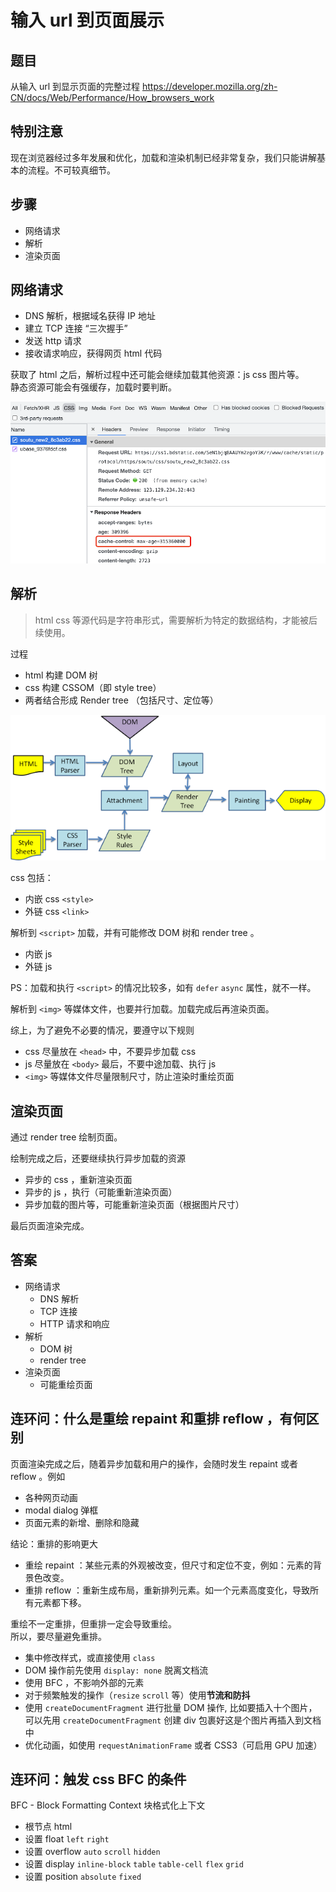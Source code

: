 # 输入 url 到页面展示

## 题目

从输入 url 到显示页面的完整过程
https://developer.mozilla.org/zh-CN/docs/Web/Performance/How_browsers_work

## 特别注意

现在浏览器经过多年发展和优化，加载和渲染机制已经非常复杂，我们只能讲解基本的流程。不可较真细节。

## 步骤

- 网络请求
- 解析
- 渲染页面

## 网络请求

- DNS 解析，根据域名获得 IP 地址
- 建立 TCP 连接 “三次握手”
- 发送 http 请求
- 接收请求响应，获得网页 html 代码

获取了 html 之后，解析过程中还可能会继续加载其他资源：js css 图片等。<br>
静态资源可能会有强缓存，加载时要判断。

![](./img/cache-control.png)

## 解析

> html css 等源代码是字符串形式，需要解析为特定的数据结构，才能被后续使用。

过程
- html 构建 DOM 树
- css 构建 CSSOM（即 style tree）
- 两者结合形成 Render tree （包括尺寸、定位等）

![](./img/render.png)

css 包括：
- 内嵌 css `<style>`
- 外链 css `<link>`

解析到 `<script>` 加载，并有可能修改 DOM 树和 render tree 。
- 内嵌 js
- 外链 js

PS：加载和执行 `<script>` 的情况比较多，如有 `defer` `async` 属性，就不一样。

解析到 `<img>` 等媒体文件，也要并行加载。加载完成后再渲染页面。

综上，为了避免不必要的情况，要遵守以下规则
- css 尽量放在 `<head>` 中，不要异步加载 css
- js 尽量放在 `<body>` 最后，不要中途加载、执行 js
- `<img>` 等媒体文件尽量限制尺寸，防止渲染时重绘页面

## 渲染页面

通过 render tree 绘制页面。

绘制完成之后，还要继续执行异步加载的资源
- 异步的 css ，重新渲染页面
- 异步的 js ，执行（可能重新渲染页面）
- 异步加载的图片等，可能重新渲染页面（根据图片尺寸）

最后页面渲染完成。

## 答案

- 网络请求
    - DNS 解析
    - TCP 连接
    - HTTP 请求和响应
- 解析
    - DOM 树
    - render tree
- 渲染页面
    - 可能重绘页面

## 连环问：什么是重绘 repaint 和重排 reflow ，有何区别

页面渲染完成之后，随着异步加载和用户的操作，会随时发生 repaint 或者 reflow 。例如
- 各种网页动画
- modal dialog 弹框
- 页面元素的新增、删除和隐藏

结论：重排的影响更大
- 重绘 repaint ：某些元素的外观被改变，但尺寸和定位不变，例如：元素的背景色改变。
- 重排 reflow ：重新生成布局，重新排列元素。如一个元素高度变化，导致所有元素都下移。

重绘不一定重排，但重排一定会导致重绘。<br>
所以，要尽量避免重排。

- 集中修改样式，或直接使用 `class`
- DOM 操作前先使用 `display: none` 脱离文档流
- 使用 BFC ，不影响外部的元素
- 对于频繁触发的操作（`resize` `scroll` 等）使用**节流和防抖**
- 使用 `createDocumentFragment` 进行批量 DOM 操作, 比如要插入十个图片，可以先用 `createDocumentFragment` 创建 div 包裹好这是个图片再插入到文档中
- 优化动画，如使用 `requestAnimationFrame` 或者 CSS3（可启用 GPU 加速）

## 连环问：触发 css BFC 的条件

BFC - Block Formatting Context 块格式化上下文
- 根节点 html
- 设置 float `left` `right`
- 设置 overflow `auto` `scroll` `hidden`
- 设置 display `inline-block` `table` `table-cell` `flex` `grid`
- 设置 position `absolute` `fixed`
